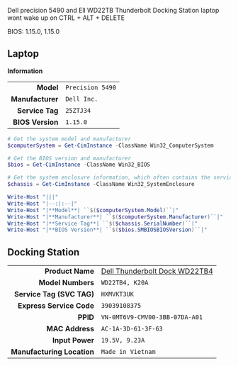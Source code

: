 Dell precision 5490 and Ell WD22TB Thunderbolt Docking Station laptop wont wake up on CTRL + ALT + DELETE  

BIOS: 1.15.0, 1.15.0

## Laptop

**Information**

|                  |                  |
| ---------------: | :--------------- |
|        **Model** | `Precision 5490` |
| **Manufacturer** | `Dell Inc.`      |
|  **Service Tag** | `25ZTJ34`        |
| **BIOS Version** | `1.15.0`         |

```powershell
# Get the system model and manufacturer
$computerSystem = Get-CimInstance -ClassName Win32_ComputerSystem

# Get the BIOS version and manufacturer
$bios = Get-CimInstance -ClassName Win32_BIOS

# Get the system enclosure information, which often contains the service tag
$chassis = Get-CimInstance -ClassName Win32_SystemEnclosure

Write-Host "|||"
Write-Host "|--:|:--|"
Write-Host "|**Model**| ``$($computerSystem.Model)``|"
Write-Host "|**Manufacturer**| ``$($computerSystem.Manufacturer)``|"
Write-Host "|**Service Tag**| ``$($chassis.SerialNumber)``|"
Write-Host "|**BIOS Version**| ``$($bios.SMBIOSBIOSVersion)``|"
```

## Docking Station
|                            |                                 |
| -------------------------: | :------------------------------ |
|           **Product Name** | [Dell Thunderbolt Dock WD22TB4] |
|          **Model Numbers** | `WD22TB4, K20A`                 |
|  **Service Tag (SVC TAG)** | `HXMVKT3UK`                     |
|   **Express Service Code** | `39039108375`                   |
|                   **PPID** | `VN-0MT6V9-CMV00-3BB-07DA-A01`  |
|            **MAC Address** | `AC-1A-3D-61-3F-63`             |
|            **Input Power** | `19.5V, 9.23A`                  |
| **Manufacturing Location** | `Made in Vietnam`               |


[Dell Thunderbolt Dock WD22TB4]: https://www.dell.com/support/home/en-us/drivers/driversdetails?driverid=w5jt8